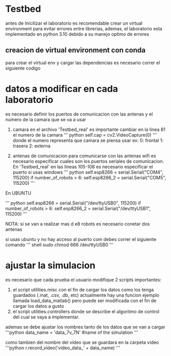 # Testbed

antes de Inicilizar el laboratorio es recomendable crear un virtual environment para evitar errores entre librerias, ademas, el laboratorio esta implementado en python 3.10 debido a su manejo optimo de errores

## creacion de virtual environment con conda
 para crear el virtual env y cargar las dependencias es necesario correr el siguiente codigo
  

# datos a modificar en cada laboratorio
es necesario definir los puertos de comunicacion con las antenas y el numero de la camara que se va a usar

1. camara
en el archivo 'Testbed_real' es importante cambiar en la linea 81 el numero de la camara 
''' python
        self.cap = cv2.VideoCapture(0)
'''
donde el numero representa que camara se piensa usar
ex:
0: frontal
1: trasera
2: externa

2. antenas de comunicacion
para comunicarse con las antenas wifi es necesario especificar cuales son los puertos seriales de comunicacion.
En 'Testbed_real' en las lineas 105-108 es necesario especificar el puerto
si usas windows
''' python
    self.esp8266 = serial.Serial("COM4", 115200)
    if number_of_robots > 6:
        self.esp8266_2 = serial.Serial("COM5", 115200)
'''

En UBUNTU

''' python
    self.esp8266 = serial.Serial("/dev/ttyUSB0", 115200)
    if number_of_robots > 6:
        self.esp8266_2 = serial.Serial("/dev/ttyUSB1", 115200)
'''

NOTA: si se van a realizar mas d e8 robots es necesario conetar dos antenas

si usas ubuntu y no hay acceso al puerto com debes correr el siguiente comando 
''' shell
sudo chmod 666 /dev/ttyUSB0
'''

# ajustar la simulacion
es necesario que cada prueba el usuario modifique 2 scripts importantes:
1. el script utilities.misc con el fin de cargar los datos como los tenga guardados (.mat, .csv, .db, etc) actualmente hay una funcion ejemplo llamada load_data_matlab() pero puede ser modificada con el fin de cargar los datos a gusto
2. el script utilities.controllers donde se describe el algoritmo de control del cual se vaya a implementar.

ademas se debe ajustar los nombres tanto de los datos que se van a cargar
'''python 
data_name = 'data_7v_7N' #name of the simulation
'''

como tambien del nombre del video que se guardara en la carpeta video
'''python 
r.record_video('video_data_' + data_name)
'''

